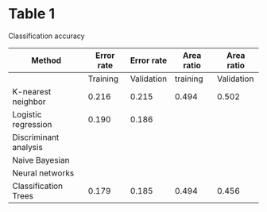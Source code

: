 # Table 1

Classification accuracy

|Method  	               |Error rate  	|Error rate   |Area ratio   |Area ratio  |  	          
|------------------------|--------------|-------------|-------------|------------|
|  	                     |Training  	  |Validation  	|training  	  |Validation  |
|K-nearest neighbor  	   |0.216         |0.215        |0.494       	|0.502       |
|Logistic regression     |0.190        	|0.186      	|           	|            |
|Discriminant analysis   |            	|            	|            	|            |
|Naive Bayesian  	       |            	|           	|           	|            |
|Neural networks         |            	|            	|            	|            |
|Classification Trees    |0.179    	    |0.185       	|0.494       	|0.456       |
